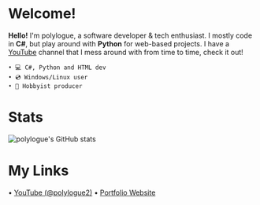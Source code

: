 # Welcome!
**Hello!** I'm polylogue, a software developer & tech enthusiast. I mostly code in **C#**, but play around with **Python** for web-based projects.
I have a [YouTube](https://www.youtube.com/@polylogue2) channel that I mess around with from time to time, check it out!

	• 💻 C#, Python and HTML dev
 	• 💿 Windows/Linux user
  	• 🎹 Hobbyist producer

# Stats
![polylogue's GitHub stats](https://github-readme-stats.vercel.app/api?username=polylogue2)
# My Links

• [YouTube (@polylogue2)](https://www.youtube.com/@polylogue2)
• [Portfolio Website](https://alwaysdns.net)
